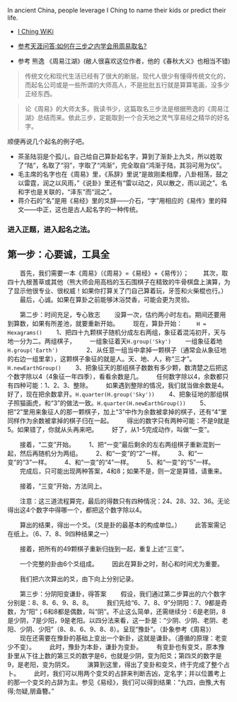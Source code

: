 In ancient China, people leverage I Ching to name their kids or predict their life.   

* [I Ching WiKi](https://en.wikipedia.org/wiki/I_Ching)
 
* [参考天涯问答:如何在三步之内学会用周易取名?](http://wenda.tianya.cn/question/1a6n72jk0djb6r76j7c93n6277ta0rcs8aj5k)
　
* 参考 熊逸 《周易江湖》(敝人很喜欢这位作者，他的《春秋大义》也相当不错)


>传统文化和现代生活已经有了很大的断层。现代人很少有懂得传统文化的，而起名公司或是一些所谓的大师高人，不是批批五行就是算算笔画，没多少正经东西。

>论《周易》的大师太多。我读书少，这篇取名三步法是根据熊逸的《周易江湖》总结而来。依此三步，定能取到一个合天地之灵气享易经之精华的好名字。

顺便再说几个起名的例子吧。
* 茶圣陆羽是个孤儿，自己给自己算卦起名字，算到了渐卦上九爻，所以姓取了“陆”，名取了“羽”，字取了“鸿渐”，完全取自“鸿渐于陆，其羽可用为仪”。
* 毛主席的名字也在《周易》里，《系辞》里说“是故刚柔相摩，八卦相荡，鼓之以雷霆，润之以风雨，”《说卦》里还有“雷以动之，风以散之，雨以润之”。名和字也是关联的，“泽东”而“润之”。
* 蒋介石的“名”是用《易经》里的爻辞——介石，“字”用相应的《易传》里的释文——中正，这也是古人起名字的一种传统。
　　
### 进入正题，进入起名之法。
## 第一步：心要诚，工具全
　　首先，我们需要一本《周易》（《周易》=《易经》+《易传》）；
　　其次，取四十九根蓍草或其他（熊大师会用高档的玉石围棋子在精致的牛骨棋盘上演算，为了显示他很专业、很权威！如果你打算关了门自己算着玩，牙签和火柴棍也行。）
　　最后，心诚。如果在算卦之前能够沐浴焚香，可能会更为灵验。

　　第二步：时间充足，专心致志
　　没算一次，估约两小时左右。期间还要用到算数，如果有所差池，就要重新开始。
　　现在，算卦开始：
　　`H = Hexagrams()`
　　1、把四十九颗棋子随机分成左右两组，象征着混沌初开，天与地一分为二。两组棋子，
　　一组象征着天`H.group('Sky')`
　　一组象征着地`H.group('Earth')`
　　
　　2、从任意一组当中拿掉一颗棋子（通常会从象征地的右边一组里拿），这颗棋子象征的就是人。天、地、人，称“三才”。`H.newEarthGroup()`
　　3、把象征天的那组棋子数数有多少颗，数清楚之后把这个数字除以4（4象征一年四季），看看余数是几。
　　任何数字除以4，余数都只有四种可能：1、2、3、整除。
　　如果遇到整除的情况，我们就当做余数是4。好了，现在把余数拿开。`H.quarter(H.group('Sky'))`
　　4、把象征地的那组棋子照猫画虎，和“3”的做法一致。`H.quarter(H.newEarthGroup())`
　　5、把“2”里用来象征人的那一颗棋子，加上“3”中作为余数被拿掉的棋子，还有“4”里同样作为余数被拿掉的棋子归在一起。
　　得出的数字只有两种可能：不是9就是5。如果错了，你就从头再来吧。
　　好了，从1-5完成动作，叫做“一变”。

　　接着，“二变”开始。
　　1、把“一变”最后剩余的左右两组棋子重新混到一起，然后再随机分为两组。
　　2、和“一变”的“2”一样。
　　3、和“一变”的“3”一样。
　　4、和“一变”的“4”一样。
　　5、和“一变”的“5”一样。
　　完成后，只可能出现两种答案，4和8；如果不是，则一定是算错，请重来。

　　接着，“三变”开始，方法同上。

　　注意：这三道流程算完，最后的得数只有四种情况：24、28、32、36。无论得出这4个数字中得哪一个，都把这个数字除以4。

　　算出的结果，得出一个爻。（爻是卦的最基本的构成单位。）
　　此答案需记在纸上。（6、7、8、9四种结果之一）

　　接着，把所有的49颗棋子重新归拢到一起，重复上述“三变”。

　　一个完整的卦由6个爻组成。
　　因此在算卦之时，耐心和时间尤为重要。

　　我们把六次算出的爻，由下向上分别记录。

　　第三步：分阴阳变谦卦，得答案
　　假设，我们通过第二步算出的六个数字分别是：8、8、6、9、8、8。
　　我们先给“6、7、8、9”分阴阳：7、9都是奇数，为“阳”；6和8都是偶数，叫“阴”。不止这么简单，还需继续分：6是老阴，8是少阴，7是少阳，9是老阳。以四分法来看，这一卦是：“少阴、少阴、老阴、老阳、少阴、少阳”（8、8、6、9、8、8）。呈现“豫卦”。（卦象参考《周易》）
　　现在还需要在豫卦的基础上变出一个新卦，这就是谦卦。（遵循的原理：老变少不变）。
　　此时，豫卦为本卦，谦卦为变卦。
　　有变卦也有变爻，原本豫卦里从下往上数的第三爻的数字是6，也就是少阴，变为阳爻；第四爻的数字是9，是老阳，变为阴爻。
　　演算到这里，得出了变卦和变爻，终于完成了整个占卜。
　　此时，我们可以用两个变爻的占辞来判断吉凶，定名字；并以位置考上的那一个变爻的占辞为主。参见《易经》，我们可以得到结果：“九四，由豫,大有得;勿疑,朋盍簪。”




